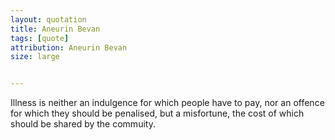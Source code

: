 ```yaml
---
layout: quotation
title: Aneurin Bevan
tags: [quote]
attribution: Aneurin Bevan
size: large


---
```


Illness is neither an indulgence for which people have to pay,
nor an offence for which they should be penalised, but a
misfortune, the cost of which should be shared by the commuity.

